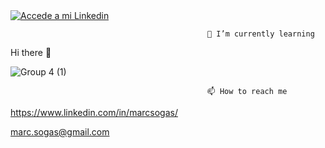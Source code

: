 

<a href="https://www.linkedin.com/in/marcsogas/" target="_blank">
  <img
    src=https://user-images.githubusercontent.com/64713703/197486319-006af1bb-5544-4ac9-bdfa-a46fd8bae53d.png
    alt="Accede a mi Linkedin"
  />
</a>


                                                🌱 I’m currently learning
                                                
Hi there 👋
                                                
![Group 4 (1)](https://user-images.githubusercontent.com/64713703/184543197-6300ed75-56d5-4609-860d-760141513e56.png)

                                                📫 How to reach me
https://www.linkedin.com/in/marcsogas/

marc.sogas@gmail.com



<!--
![Group 3 (1)](https://user-images.githubusercontent.com/64713703/184543102-128ce9f5-0d64-47c7-8a5a-815d03d62ce1.png)>

**marcsogasdev/marcsogasdev** is a ✨ _special_ ✨ repository because its `README.md` (this file) appears on your GitHub profile.
Here are some ideas to get you started:
### Hi there 👋
### I'm Marc Sogas Esteve 🧑‍💻😊 
- 🔭 I’m currently working on ...
- 🌱 I’m currently learning ...
- 👯 I’m looking to collaborate on ...
- 🤔 I’m looking for help with ...
- 💬 Ask me about ...
- 📫 How to reach me: ...
- 😄 Pronouns: ...
- ⚡ Fun fact: ...
![LI-In-Bug (1)](https://user-images.githubusercontent.com/64713703/184543234-3d18d960-128a-4252-a20a-c01f5148a983.png)
-->

<!--
**marcsedev/marcsedev** is a ✨ _special_ ✨ repository because its `README.md` (this file) appears on your GitHub profile.

Here are some ideas to get you started:

- 🔭 I’m currently working on ...
- 🌱 I’m currently learning ...
- 👯 I’m looking to collaborate on ...
- 🤔 I’m looking for help with ...
- 💬 Ask me about ...
- 📫 How to reach me: ...
- 😄 Pronouns: ...
- ⚡ Fun fact: ...
-->
